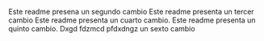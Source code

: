Este readme presena un segundo cambio
Este readme presenta un tercer cambio
Este readme presenta un cuarto cambio.
Este readme presenta un quinto cambio.
Dxgd fdzmcd pfdxdngz un sexto cambio
